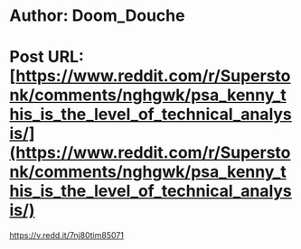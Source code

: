 # Author: Doom_Douche
# Post URL: [https://www.reddit.com/r/Superstonk/comments/nghgwk/psa_kenny_this_is_the_level_of_technical_analysis/](https://www.reddit.com/r/Superstonk/comments/nghgwk/psa_kenny_this_is_the_level_of_technical_analysis/)


https://v.redd.it/7nj80tim85071